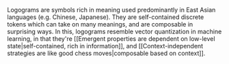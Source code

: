 ---
---

Logograms are symbols rich in meaning used predominantly in East Asian languages (e.g. Chinese, Japanese). They are self-contained discrete tokens which can take on many meanings, and are composable in surprising ways. In this, logograms resemble vector quantization in machine learning, in that they're [[Emergent properties are dependent on low-level state|self-contained, rich in information]], and [[Context-independent strategies are like good chess moves|composable based on context]].